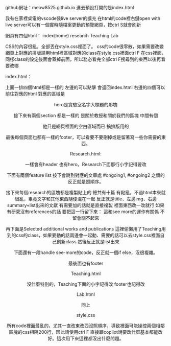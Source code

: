 github網址：meow8525.github.io
進去預設打開的是index.html

我有在家裡桌電的vscode裝live server的擴充
在html的code裡右鍵open with live server可以有一個實時隨檔案更動的預覽網頁，按ctrl S就會刷新

網頁有四個html：
index(home)
research
Teaching
Lab

CSS的內容很亂，全部丟在style.css裡面了。
css的code很零散，如果需要改變網頁上對應的排版請用html裡區域對應的class在style.css裡面ctrl F
在css裡面，同樣class的設定後面會蓋掉前面，所以務必看完全部ctrl F搜尋到的東西以後再看要改哪


index.html：

上面一排四個html都是一樣的
左邊的可以點擊 會返回index.html
右邊的四個可以前往對應的html
對應的區域是<header>

hero是實驗室名字大標題的那塊

接下來有兩個section 都是一樣的
是關於教授和關於我們的區塊
中間有個<div class="footer gap"> 他只是網頁裡面的空白區域而已 搞排版用的

最後每個頁面也都有一樣的footer，可以看要不要刪掉或是留著寫一些你需要的東西。



Research.html:

一樣會有header
也有hero。Research下面那行小字記得要改

下面有兩個feature list
按下會跳到對應的文章處
#ongoing1, #ongoing2 之類的反正就是照順序。

接下來每個research的區塊都是複製貼上的
總共有十篇
有點亂，不過html本來就很亂，畢竟文字和其他東西隨便混在一起
反正就是title、左邊img、右邊summary+list出來的文獻
有需要加的話就是直接複製 裡面東西改一改就行
如果有研究沒有references的話 要把這一行留下來：<span class="research-more"></span> 這和see more的運作有關係 不留會關不起來

再下面是Selected additional works and publications
這裡偷懶用了Teaching用到的css的class，如果要動的話兩邊會一起動、需要的話可以去style.css裡面自己創新class
然後反正就是list出來

下面還有一段handle see-more的code，反正就一個if else，沒很複雜。

最後面也有footer



Teaching.html

沒什麼特別的，Teaching下面的小字記得改
footer也記得改



Lab.html

同上



style.css

所有code裡面最亂的，尤其一直改東改西沒照順序，導致裡面可能操控兩個相鄰區塊的css相隔200行，因此請使用ctrl F
直接跟copilot說要改什麼基本都能改好。這次用下來這裡都沒出什麼問題。

